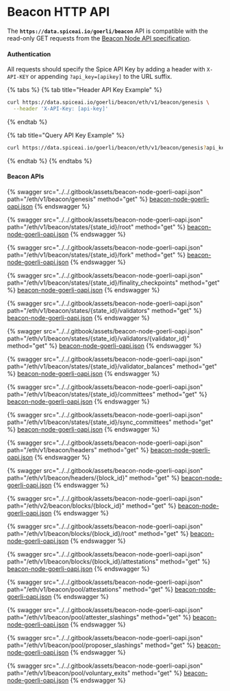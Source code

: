 # Beacon HTTP API

The **`https://data.spiceai.io/goerli/beacon`** API is compatible with the read-only GET requests from the [Beacon Node API specification](https://ethereum.github.io/beacon-APIs/#/Beacon).

#### Authentication

All requests should specify the Spice API Key by adding a header with `X-API-KEY` or appending `?api_key=[apikey]` to the URL suffix.

{% tabs %}
{% tab title="Header API Key Example" %}
```bash
curl https://data.spiceai.io/goerli/beacon/eth/v1/beacon/genesis \
  --header 'X-API-Key: [api-key]'
```
{% endtab %}

{% tab title="Query API Key Example" %}
```bash
curl https://data.spiceai.io/goerli/beacon/eth/v1/beacon/genesis?api_key=[api_key]
```
{% endtab %}
{% endtabs %}

#### Beacon APIs

{% swagger src="../../.gitbook/assets/beacon-node-goerli-oapi.json" path="/eth/v1/beacon/genesis" method="get" %}
[beacon-node-goerli-oapi.json](../../.gitbook/assets/beacon-node-goerli-oapi.json)
{% endswagger %}

{% swagger src="../../.gitbook/assets/beacon-node-goerli-oapi.json" path="/eth/v1/beacon/states/{state_id}/root" method="get" %}
[beacon-node-goerli-oapi.json](../../.gitbook/assets/beacon-node-goerli-oapi.json)
{% endswagger %}

{% swagger src="../../.gitbook/assets/beacon-node-goerli-oapi.json" path="/eth/v1/beacon/states/{state_id}/fork" method="get" %}
[beacon-node-goerli-oapi.json](../../.gitbook/assets/beacon-node-goerli-oapi.json)
{% endswagger %}

{% swagger src="../../.gitbook/assets/beacon-node-goerli-oapi.json" path="/eth/v1/beacon/states/{state_id}/finality_checkpoints" method="get" %}
[beacon-node-goerli-oapi.json](../../.gitbook/assets/beacon-node-goerli-oapi.json)
{% endswagger %}

{% swagger src="../../.gitbook/assets/beacon-node-goerli-oapi.json" path="/eth/v1/beacon/states/{state_id}/validators" method="get" %}
[beacon-node-goerli-oapi.json](../../.gitbook/assets/beacon-node-goerli-oapi.json)
{% endswagger %}

{% swagger src="../../.gitbook/assets/beacon-node-goerli-oapi.json" path="/eth/v1/beacon/states/{state_id}/validators/{validator_id}" method="get" %}
[beacon-node-goerli-oapi.json](../../.gitbook/assets/beacon-node-goerli-oapi.json)
{% endswagger %}

{% swagger src="../../.gitbook/assets/beacon-node-goerli-oapi.json" path="/eth/v1/beacon/states/{state_id}/validator_balances" method="get" %}
[beacon-node-goerli-oapi.json](../../.gitbook/assets/beacon-node-goerli-oapi.json)
{% endswagger %}

{% swagger src="../../.gitbook/assets/beacon-node-goerli-oapi.json" path="/eth/v1/beacon/states/{state_id}/committees" method="get" %}
[beacon-node-goerli-oapi.json](../../.gitbook/assets/beacon-node-goerli-oapi.json)
{% endswagger %}

{% swagger src="../../.gitbook/assets/beacon-node-goerli-oapi.json" path="/eth/v1/beacon/states/{state_id}/sync_committees" method="get" %}
[beacon-node-goerli-oapi.json](../../.gitbook/assets/beacon-node-goerli-oapi.json)
{% endswagger %}

{% swagger src="../../.gitbook/assets/beacon-node-goerli-oapi.json" path="/eth/v1/beacon/headers" method="get" %}
[beacon-node-goerli-oapi.json](../../.gitbook/assets/beacon-node-goerli-oapi.json)
{% endswagger %}

{% swagger src="../../.gitbook/assets/beacon-node-goerli-oapi.json" path="/eth/v1/beacon/headers/{block_id}" method="get" %}
[beacon-node-goerli-oapi.json](../../.gitbook/assets/beacon-node-goerli-oapi.json)
{% endswagger %}

{% swagger src="../../.gitbook/assets/beacon-node-goerli-oapi.json" path="/eth/v2/beacon/blocks/{block_id}" method="get" %}
[beacon-node-goerli-oapi.json](../../.gitbook/assets/beacon-node-goerli-oapi.json)
{% endswagger %}

{% swagger src="../../.gitbook/assets/beacon-node-goerli-oapi.json" path="/eth/v1/beacon/blocks/{block_id}/root" method="get" %}
[beacon-node-goerli-oapi.json](../../.gitbook/assets/beacon-node-goerli-oapi.json)
{% endswagger %}

{% swagger src="../../.gitbook/assets/beacon-node-goerli-oapi.json" path="/eth/v1/beacon/blocks/{block_id}/attestations" method="get" %}
[beacon-node-goerli-oapi.json](../../.gitbook/assets/beacon-node-goerli-oapi.json)
{% endswagger %}

{% swagger src="../../.gitbook/assets/beacon-node-goerli-oapi.json" path="/eth/v1/beacon/pool/attestations" method="get" %}
[beacon-node-goerli-oapi.json](../../.gitbook/assets/beacon-node-goerli-oapi.json)
{% endswagger %}

{% swagger src="../../.gitbook/assets/beacon-node-goerli-oapi.json" path="/eth/v1/beacon/pool/attester_slashings" method="get" %}
[beacon-node-goerli-oapi.json](../../.gitbook/assets/beacon-node-goerli-oapi.json)
{% endswagger %}

{% swagger src="../../.gitbook/assets/beacon-node-goerli-oapi.json" path="/eth/v1/beacon/pool/proposer_slashings" method="get" %}
[beacon-node-goerli-oapi.json](../../.gitbook/assets/beacon-node-goerli-oapi.json)
{% endswagger %}

{% swagger src="../../.gitbook/assets/beacon-node-goerli-oapi.json" path="/eth/v1/beacon/pool/voluntary_exits" method="get" %}
[beacon-node-goerli-oapi.json](../../.gitbook/assets/beacon-node-goerli-oapi.json)
{% endswagger %}
